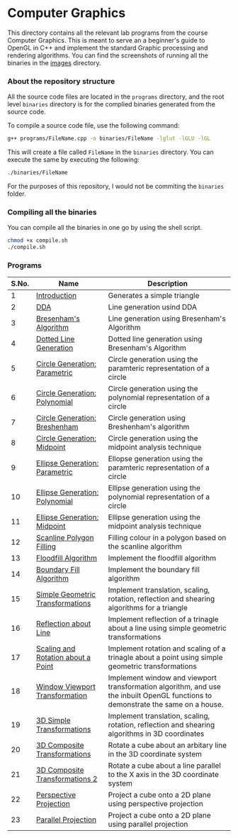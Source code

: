 # Computer Graphics

This directory contains all the relevant lab programs from the course Computer Graphics. This is meant to serve an a beginner's guide to OpenGL in C++ and implement the standard Graphic processing and rendering algorithms. You can find the screenshots of running all the binaries in the [images](./images/) directory.

### About the repository structure

All the source code files are located in the `programs` directory, and the root level `binaries` directory is for the complied binaries generated from the source code.

To compile a source code file, use the following command:

```bash
g++ programs/FileName.cpp -o binaries/FileName -lglut -lGLU -lGL
```

This will create a file called `FileName` in the `binaries` directory. You can execute the same by executing the following:

```bash
./binaries/FileName
```

For the purposes of this repository, I would not be commiting the `binaries` folder.

### Compiling all the binaries

You can compile all the binaries in one go by using the shell script.

```bash
chmod +x compile.sh
./compile.sh
```

### Programs

| S.No. | Name                                                                                    | Description                                                                                                                      |
| ----- | --------------------------------------------------------------------------------------- | -------------------------------------------------------------------------------------------------------------------------------- |
| 1     | [Introduction](./programs/01-Intro.cpp)                                                 | Generates a simple triangle                                                                                                      |
| 2     | [DDA](./programs/02-LineUsingDDA.cpp)                                                   | Line generation usind DDA                                                                                                        |
| 3     | [Bresenham's Algorithm](./programs/03-Bresenham.cpp)                                    | Line generation using Bresenham's Algorithm                                                                                      |
| 4     | [Dotted Line Generation](./programs/04-DashedLine.cpp)                                  | Dotted line generation using Bresenham's Algorithm                                                                               |
| 5     | [Circle Generation: Parametric](./programs/05-CircleParametric.cpp)                     | Circle generation using the paramteric representation of a circle                                                                |
| 6     | [Circle Generation: Polynomial](./programs/06-CirclePolynomial.cpp)                     | Circle generation using the polynomial representation of a circle                                                                |
| 7     | [Circle Generation: Breshenham](./programs/07-CircleBreshenham.cpp)                     | Circle generation using Breshenham's algorithm                                                                                   |
| 8     | [Circle Generation: Midpoint](./programs/08-CircleMidpoint.cpp)                         | Circle generation using the midpoint analysis technique                                                                          |
| 9     | [Ellipse Generation: Parametric](./programs/09-EllipseParametric.cpp)                   | Ellopse generation using the paramteric representation of a circle                                                               |
| 10    | [Ellipse Generation: Polynomial](./programs/10-EllipsePolynomial.cpp)                   | Ellipse generation using the polynomial representation of a circle                                                               |
| 11    | [Ellipse Generation: Midpoint](./programs/11-EllipseMidpoint.cpp)                       | Ellipse generation using the midpoint analysis technique                                                                         |
| 12    | [Scanline Polygon Filling](./programs/12-ScanlinePolygon.cpp)                           | Filling colour in a polygon based on the scanline algorithm                                                                      |
| 13    | [Floodfill Algorithm](./programs/13-Floodfill.cpp)                                      | Implement the floodfill algorithm                                                                                                |
| 14    | [Boundary Fill Algorithm](./programs/14-BoundaryFill.cpp)                               | Implement the boundary fill algorithm                                                                                            |
| 15    | [Simple Geometric Transformations](./programs/15-SimpleTransformations.cpp)             | Implement translation, scaling, rotation, reflection and shearing algorithms for a triangle                                      |
| 16    | [Reflection about Line](./programs/16-ReflectAboutLine.cpp)                             | Implement reflection of a trinagle about a line using simple geometric transformations                                           |
| 17    | [Scaling and Rotation about a Point](./programs/17-ScaleAndRotateAboutPoint%20copy.cpp) | Implement rotation and scaling of a trinagle about a point using simple geometric transformations                                |
| 18    | [Window Viewport Transformation](./programs/18-WindowViewportTransformation.cpp)        | Implement window and viewport transformation algorithm, and use the inbuilt OpenGL functions to demonstrate the same on a house. |
| 19    | [3D Simple Transformations](./programs/19-3DTransformations.cpp)                        | Implement translation, scaling, rotation, reflection and shearing algorithms in 3D coordinates                                   |
| 20    | [3D Composite Transformations](./programs/20-3DReflectAboutLine.cpp)                    | Rotate a cube about an arbitary line in the 3D coordinate system                                                                 |
| 21    | [3D Composite Transformations 2](./programs/21-ReflectAboutLineParallelToXAxis.cpp)     | Rotate a cube about a line parallel to the X axis in the 3D coordinate system                                                    |
| 22    | [Perspective Projection](./programs/22-PerspectiveProjection.cpp)                       | Project a cube onto a 2D plane using perspective projection                                                                      |
| 23    | [Parallel Projection](./programs/22-PerspectiveProjection.cpp)                          | Project a cube onto a 2D plane using parallel projection                                                                         |
